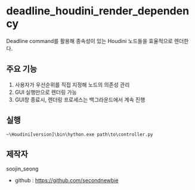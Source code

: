 # deadline_houdini_render_dependency
Deadline command를 활용해 종속성이 있는 Houdini 노드들을 효율적으로 렌더한다.

## 주요 기능
1. 사용자가 우선순위를 직접 지정해 노드의 의존성 관리
2. GUI 실행만으로 렌더링 가능
3. GUI창 종료시, 렌더링 프로세스는 백그라운드에서 계속 진행

## 실행
`~\Houdini[version]\bin\hython.exe path\to\controller.py`

## 제작자
soojin_seong
- github : https://github.com/secondnewbie